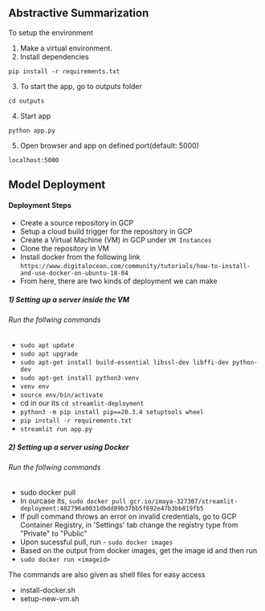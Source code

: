 ## Abstractive Summarization

To setup the environment

1. Make a virtual environment.
2. Install dependencies

`pip install -r requirements.txt`

3. To start the app, go to outputs folder

`cd outputs`

4. Start app

`python app.py`

5. Open browser and app on defined port(default: 5000)

`localhost:5000`


## Model Deployment
#### Deployment Steps

* Create a source repository in GCP
* Setup a cloud build trigger for the repository in GCP
* Create a Virtual Machine (VM) in GCP under `VM Instances`
* Clone the repository in VM
* Install docker from the following link
``` https://www.digitalocean.com/community/tutorials/how-to-install-and-use-docker-on-ubuntu-18-04 ```
* From here, there are two kinds of deployment we can make

##### 1) Setting up a server inside the VM
###### Run the follwing commands
* ```sudo apt update``` 
* ```sudo apt upgrade```
* ```sudo apt-get install build-essential libssl-dev libffi-dev python-dev```
* ```sudo apt-get install python3-venv```
* ```venv env```
* ```source env/bin/activate```
* cd <git folder name> in our its ```cd streamlit-deployment```
* ```python3 -m pip install pip==20.3.4 setuptools wheel```
* ```pip install -r requirements.txt``` 
* ```streamlit run app.py```


##### 2) Setting up a server using Docker
###### Run the follwing commands
* sudo docker pull <image name from GCP Container Registry>
* In ourcase its, ```sudo docker pull gcr.io/imaya-327307/streamlit-deployment:402796a0031dbdd89b37bb5f692e47b3bb819fb5```
* If pull command throws an error on invalid credentials, go to GCP Container Registry, in 'Settings' tab change the registry type from "Private" to "Public"
* Upon sucessful pull, run - ``sudo docker images``
* Based on the output from docker images, get the image id and then run
* ```sudo docker run <imageid>```

The commands are also given as shell files for easy access
* install-docker.sh
* setup-new-vm.sh